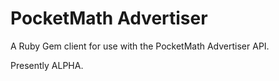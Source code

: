 PocketMath Advertiser
=====================

A Ruby Gem client for use with the PocketMath Advertiser API.

Presently ALPHA.
